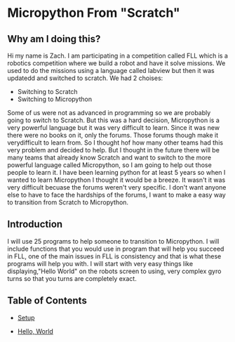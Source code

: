 
# Micropython From "Scratch"

## Why am I doing this?

Hi my name is Zach. I am participating in a competition called FLL which is a robotics competition where we build a robot and have it solve missions. We used to do the missions using a language called labview but then it was updatedd and switched to scratch. We had 2 choises:

- Switching to Scratch
- Switching to Micropython

Some of us were not as advanced in programming so we are probably going to switch to Scratch. But this was a hard decision, Micropython is a very powerful language but it was very difficult to learn. Since it was new there were no books on it, only the forums. Those forums though make it verydifficult to learn from. So I thought hof how many other teams had this very problem and decided to help. But I thought in the future there will be many teams that already know Scratch and want to switch to the more powerful language called Micropython, so I am going to help out those people to learn it. I have been learning python for at least 5 years so when I wanted to learn Micropython I thought it would be a breeze. It wasn't it was very difficult becuase the forums weren't very specific. I don't want anyone else to have to face the hardships of the forums, I want to make a easy way to transition from Scratch to Micropython.

## Introduction

I will use 25 programs to help someone to transition to Micropython. I will include functions that you would use in program that will help you succeed in FLL, one of the main issues in FLL is consistency and that is what these programs will help you with. I will start with very easy things like displaying,"Hello World" on the robots screen to using, very complex gyro turns so that you turns are completely exact.

## Table of Contents
- [Setup](Setup.md)

- [Hello, World](First_Program.md)
